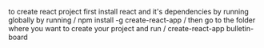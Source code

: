 to create react project first install react and it's dependencies by running globally by 
running / npm install -g create-react-app / 
then go to the folder where you want to create your project and run
/  create-react-app bulletin-board 
